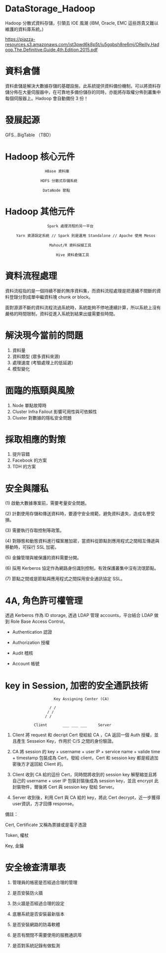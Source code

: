 # DataStorage_Hadoop
Hadoop 分散式資料存儲，引領去 IOE 風潮 (IBM, Oracle, EMC 這些昂貴又難以維護的資料庫系統。)

https://piazza-resources.s3.amazonaws.com/ist3pwd6k8p5t/iu5gqbsh8re6mj/OReilly.Hadoop.The.Definitive.Guide.4th.Edition.2015.pdf

# 資料倉儲

資料倉儲是解決大數據存儲的基礎設施，此系統提供資料備份機制，可以將資料存儲分佈在大量伺服器中，在可靠地多備份儲存的同時，亦能將存取權分佈到叢集中每個伺服器上。Hadoop 會自動備份 3 份！

# 發展起源

GFS...BigTable （TBD）

# Hadoop 核心元件

                      HBase 資料庫
                  
                    HDFS 分散式存儲系統
                  
                     DataNode 節點
                  
# Hadoop 其他元件

                       Spark 處理流程的另一平台

         Yarn 資源設定系統 // Spark 則是運用 Standalone // Apache 使用 Mesos
                
                        Mahout/R 資料採擷工具
                
                           Hive 資料倉儲工具
# 資料流程處理

資料流程指的是一個持續不斷的無序資料集，而資料流程處理是把連續不間斷的資料登錄分割成單中繼資料塊 chunk or block。

面對源源不斷的資料流程流過系統時，系統能夠不停地連續計算，所以系統上沒有嚴格的時間限制，資料從進入系統到結果出爐需要些時間。

# 解決現今當前的問題

1. 資料量
2. 資料類型 (眾多資料來源)
3. 處理速度 (考驗處理上的低延遲)
4. 模型變化

# 面臨的瓶頸與風險

1. Node 單點故障時
2. Cluster Infra Failout 影響可用性與可依賴性
3. Cluster 對數據的隱私安全問題

# 採取相應的對策

1. 提升容錯
2. Facebook 的方案
3. TDH 的方案

# 安全與隱私

(1) 啟動大數據專案前，需要考量安全問題。

(2) 計劃使用存儲和傳送資料時，要遵守安全規範，避免資料遺失，造成名譽受損。

(3) 需要執行存取控制等政策。

(4) 對靜態和動態資料進行檔案層加密，當資料從節點到應用程式之間相互傳遞與移動時，可採行 SSL 加密。

(5) 金鑰管理與被保護的資料需要分開。

(6) 採用 Kerberos 協定作為網路身份識別控制，有效保護叢集中沒有流氓節點。

(7) 節點之間或是節點與應用程式之間採用安全通訊協定 SSL。

# 4A, 角色許可權管理

透過 Kerberos 作為 ID storage, 透過 LDAP 管理 accounts，平台結合 LDAP 做到 Role Base Access Control。

* Authentication 認證

* Authorization 授權

* Audit 稽核

* Account 帳號

# key in Session, 加密的安全通訊技術



                          Key Assigning Center (CA)
                
                        / /
                       / /
                      / /
                            
                 Client       ___ ___ ___     Server


1. Client 將 request 和 decript Cert 發給給 CA ，CA 返回一個 Auth 授權，並且產生 Sesseion Key，作用於 C/S 之間的身份驗證。

2. CA 將 session 的 key + username + user IP + service name + valide time + timestamp 包裝成為 Cert，發給 client，Cert 和 session key 都是經過加密後方才返回給 Client 的。

3. Client 收到 CA 給的這份 Cert，同時間將收到的 session key 解壓縮並且將自己的 username + user IP 包裝封裝後成為 session key，並且 encrypt 此封裝物件，爾後將 Cert 與 session key 發給 Server。

4. Server 收到後，利用 Cert 與 CA 給的 key，將此 Cert decrypt，近一步獲得 user資訊，方才回傳 response。

備註：

Cert, Certificate 又稱為票據或是電子憑證

Token, 權杖

Key, 金鑰

# 安全檢查清單表

1) 管理員的帳密是否經過合理的管理

2) 是否安裝防火牆

3) 防火牆是否經過合理的設定

4) 底層系統是否安裝最新版本

5) 是否安裝網路的防毒軟體

6) 是否有關閉不需要使用的服務通訊埠

7) 是否對系統記錄有做監測

